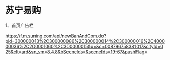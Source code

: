 # 苏宁易购

1、首页广告栏

https://f.m.suning.com/api/newBanAndCpm.do?pid=300000013%2C300000086%2C300000014%2C300000016%2C400000036%2C200001060%2C300000015&u=&c=008796758381017&cityId=025&clt=ard&sn_vm=8.4.8&bSceneIds=&sceneIds=19-67&pushFlag=